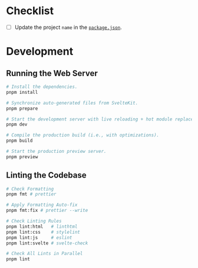 # Checklist

- [ ] Update the project `name` in the [`package.json`](./package.json).

# Development

## Running the Web Server

```bash
# Install the dependencies.
pnpm install

# Synchronize auto-generated files from SvelteKit.
pnpm prepare

# Start the development server with live reloading + hot module replacement.
pnpm dev

# Compile the production build (i.e., with optimizations).
pnpm build

# Start the production preview server.
pnpm preview
```

## Linting the Codebase

```bash
# Check Formatting
pnpm fmt # prettier

# Apply Formatting Auto-fix
pnpm fmt:fix # prettier --write

# Check Linting Rules
pnpm lint:html   # linthtml
pnpm lint:css    # stylelint
pnpm lint:js     # eslint
pnpm lint:svelte # svelte-check

# Check All Lints in Parallel
pnpm lint
```
